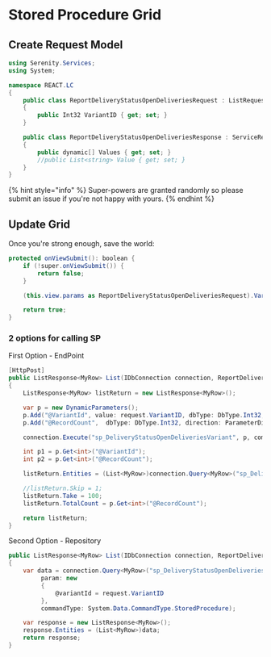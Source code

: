 # Stored Procedure Grid

## Create Request Model

```csharp
using Serenity.Services;
using System;

namespace REACT.LC
{
    public class ReportDeliveryStatusOpenDeliveriesRequest : ListRequest
    {
        public Int32 VariantID { get; set; }
    }

    public class ReportDeliveryStatusOpenDeliveriesResponse : ServiceResponse
    {
        public dynamic[] Values { get; set; }
        //public List<string> Value { get; set; }
    }
}
```

{% hint style="info" %}
&#x20;Super-powers are granted randomly so please submit an issue if you're not happy with yours.
{% endhint %}

## Update Grid

Once you're strong enough, save the world:

```csharp
protected onViewSubmit(): boolean {
    if (!super.onViewSubmit()) {
        return false;
    }

    (this.view.params as ReportDeliveryStatusOpenDeliveriesRequest).VariantID = this.variantId;

    return true;
}
```

### 2 options for calling SP

First Option - EndPoint

```csharp
[HttpPost]
public ListResponse<MyRow> List(IDbConnection connection, ReportDeliveryStatusOpenDeliveriesRequest request)
{
    ListResponse<MyRow> listReturn = new ListResponse<MyRow>();

    var p = new DynamicParameters();
    p.Add("@VariantId", value: request.VariantID, dbType: DbType.Int32, direction: ParameterDirection.Input);
    p.Add("@RecordCount",  dbType: DbType.Int32, direction: ParameterDirection.Output);

    connection.Execute("sp_DeliveryStatusOpenDeliveriesVariant", p, commandType: CommandType.StoredProcedure);

    int p1 = p.Get<int>("@VariantId");
    int p2 = p.Get<int>("@RecordCount");

    listReturn.Entities = (List<MyRow>)connection.Query<MyRow>("sp_DeliveryStatusOpenDeliveriesVariant", p, commandType: CommandType.StoredProcedure);

    //listReturn.Skip = 1;
    listReturn.Take = 100;
    listReturn.TotalCount = p.Get<int>("@RecordCount");

    return listReturn;
}
```

Second Option - Repository

```csharp
public ListResponse<MyRow> List(IDbConnection connection, ReportDeliveryStatusOpenDeliveriesRequest request)
{
    var data = connection.Query<MyRow>("sp_DeliveryStatusOpenDeliveriesVariant",
         param: new
         {
             @variantId = request.VariantID
         },
         commandType: System.Data.CommandType.StoredProcedure);

    var response = new ListResponse<MyRow>();
    response.Entities = (List<MyRow>)data;
    return response;
}
```
